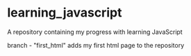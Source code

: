 # learning_javascript
A repository containing my progress with learning JavaScript

branch - "first_html" adds my first html page to the repository